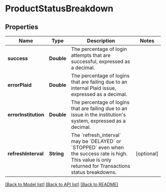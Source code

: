 # ProductStatusBreakdown

## Properties
Name | Type | Description | Notes
------------ | ------------- | ------------- | -------------
**success** | **Double** | The percentage of login attempts that are successful, expressed as a decimal. | 
**errorPlaid** | **Double** | The percentage of logins that are failing due to an internal Plaid issue, expressed as a decimal.  | 
**errorInstitution** | **Double** | The percentage of logins that are failing due to an issue in the institution&#39;s system, expressed as a decimal. | 
**refreshInterval** | **String** | The &#x60;refresh_interval&#x60; may be &#x60;DELAYED&#x60; or &#x60;STOPPED&#x60; even when the success rate is high. This value is only returned for Transactions status breakdowns. | [optional] 

[[Back to Model list]](../README.md#documentation-for-models) [[Back to API list]](../README.md#documentation-for-api-endpoints) [[Back to README]](../README.md)


